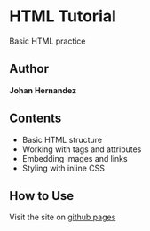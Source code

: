 # HTML Tutorial

Basic HTML practice

## Author

**Johan Hernandez**

## Contents

- Basic HTML structure
- Working with tags and attributes
- Embedding images and links
- Styling with inline CSS

## How to Use

Visit the site on [github pages](https://johan253.github.io/html-tutorial)
